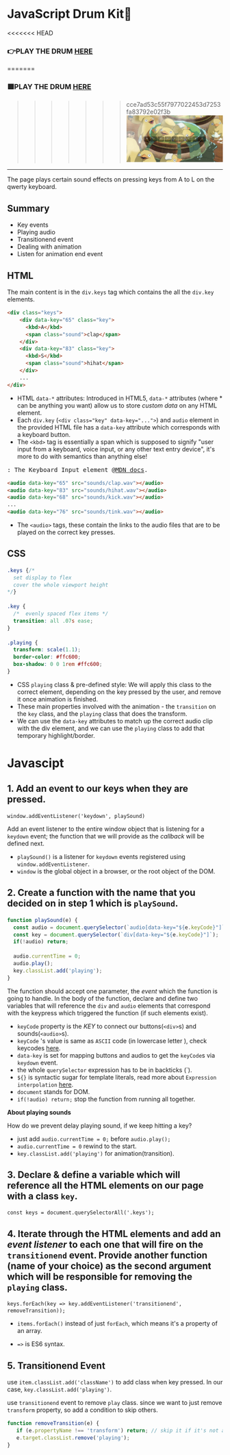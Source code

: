 # JavaScript Drum Kit🥁

<<<<<<< HEAD

### 👉PLAY THE DRUM [HERE](https://mitzelldone.github.io/JavaScript30/The%2030%20Projects/01%20-%20JavaScript%20Drum%20Kit/index.html)

=======

### 🟥PLAY THE DRUM [HERE](https://mitzelldone.github.io/JavaScript30/The%2030%20Projects/01%20-%20JavaScript%20Drum%20Kit/index.html)

> > > > > > > cce7ad53c55f7977022453d7253fa83792e02f3b
> > > > > > > ![demo](../01%20-%20JavaScript%20Drum%20Kit/demo.PNG)

---

The page plays certain sound effects on pressing keys from A to L on the qwerty keyboard.

## Summary

- Key events
- Playing audio
- Transitionend event
- Dealing with animation
- Listen for animation end event

## HTML

The main content is in the `div.keys` tag which contains the all the `div.key` elements.

```HTML
<div class="keys">
    <div data-key="65" class="key">
      <kbd>A</kbd>
      <span class="sound">clap</span>
    </div>
    <div data-key="83" class="key">
      <kbd>S</kbd>
      <span class="sound">hihat</span>
    </div>
    ...
</div>
```

- HTML `data-*` attributes: Introduced in HTML5, `data-*` attributes (where \* can be anything you want) allow us to store _custom data_ on any HTML element.
- Each `div.key` (`<div class="key" data-key="...">`) and `audio` element in the provided HTML file has a `data-key` attribute which corresponds with a keyboard button.
- The `<kbd>` tag is essentially a span which is supposed to signify "user input from a keyboard, voice input, or any other text entry device", it's more to do with semantics than anything else!

<kbd>: The Keyboard Input element @[MDN docs](https://developer.mozilla.org/en-US/docs/Web/HTML/Element/kbd).

```HTML
<audio data-key="65" src="sounds/clap.wav"></audio>
<audio data-key="83" src="sounds/hihat.wav"></audio>
<audio data-key="68" src="sounds/kick.wav"></audio>
...
<audio data-key="76" src="sounds/tink.wav"></audio>

```

- The `<audio>` tags, these contain the links to the audio files that are to be played on the correct key presses.

## CSS

```CSS
.keys {/*
  set display to flex
  cover the whole viewport height
*/}

.key {
  /*  evenly spaced flex items */
  transition: all .07s ease;
}

.playing {
  transform: scale(1.1);
  border-color: #ffc600;
  box-shadow: 0 0 1rem #ffc600;
}
```

- CSS `playing` class & pre-defined style: We will apply this class to the correct element, depending on the key pressed by the user, and remove it once animation is finished.
- These main properties involved with the animation - the `transition` on the `key` class, and the `playing` class that does the transform.
- We can use the `data-key` attributes to match up the correct audio clip with the div element, and we can use the `playing` class to add that temporary highlight/border.

# Javascipt

## 1. Add an event to our keys when they are pressed.

`window.addEventListener('keydown', playSound)`

Add an event listener to the entire window object that is listening for a `keydown` event; the function that we will provide as the _callback_ will be defined next.

- `playSound()` is a listener for `keydown` events registered using `window.addEventListener`.
- `window` is the global object in a browser, or the root object of the DOM.

## 2. Create a function with the name that you decided on in step 1 which is `playSound`.

```Javascript
function playSound(e) {
  const audio = document.querySelector(`audio[data-key="${e.keyCode}"]`);
  const key = document.querySelector(`div[data-key="${e.keyCode}"]`);
  if(!audio) return;

  audio.currentTime = 0;
  audio.play();
  key.classList.add('playing');
}

```

The function should accept one parameter, the _event_ which the function is going to handle.
In the body of the function, declare and define two variables that will reference the `div` and `audio` elements that correspond with the keypress which triggered the function (if such elements exist).

- `keyCode` property is the _KEY_ to connect our buttons(`<div>`s) and sounds(`<audio>`s).
- `keyCode` 's value is same as `ASCII` code (in lowercase letter ), check keycodes [here](http://keycode.info/).
- `data-key` is set for mapping buttons and audios to get the `keyCode`s via `keydown` event.
- the whole `querySelector` expression has to be in backticks (`).
- `${}` is syntactic sugar for template literals, read more about `Expression interpolation` [here](https://developer.mozilla.org/en-US/docs/Web/JavaScript/Reference/Template_literals).
- `document` stands for DOM.
- `if(!audio) return;` stop the function from running all together.

**About playing sounds**

How do we prevent delay playing sound, if we keep hitting a key?

- just add `audio.currentTime = 0;` before `audio.play();`
- `audio.currentTime = 0` rewind to the start.
- `key.classList.add('playing')` for animation(transition).

## 3. Declare & define a variable which will reference all the HTML elements on our page with a class `key`.

```
const keys = document.querySelectorAll('.keys');
```

## 4. Iterate through the HTML elements and add an _event listener_ to each one that will fire on the `transitionend` event. Provide another function (name of your choice) as the second argument which will be responsible for **removing** the `playing` class.

```
keys.forEach(key => key.addEventListener('transitionend', removeTransition));
```

- `items.forEach()` instead of just `forEach`, which means it's a property of an array.

- `=>` is ES6 syntax.

## 5. Transitionend Event

use `item.classList.add('className')` to add class when key pressed. In our case, `key.classList.add('playing')`.

use `transitionend` event to remove `play` class. since we want to just remove `transform` property, so add a condition to skip others.

```Javascript
function removeTransition(e) {
   if (e.propertyName !== 'transform') return; // skip it if it's not a transform
   e.target.classList.remove('playing');
}
```

